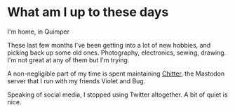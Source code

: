 # What am I up to these days

I'm home, in Quimper

These last few months I've been getting into a lot of new hobbies, and picking back up some old ones. Photography, electronics, sewing, drawing. I'm not great at any of them but I'm trying.

A non-negligible part of my time is spent maintaining [Chitter](https://chitter.xyz/), the Mastodon server that I run with my friends Violet and Bug.

Speaking of social media, I stopped using Twitter altogether. A bit of quiet is nice.
